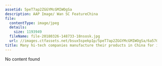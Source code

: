 ```yaml
---
assetid: 5peT7ap2ZGGYMcGMIWOgSa
description: AAP Image/ Wan SC FeatureChina
file:
  contentType: image/jpeg
  details:
    size: 1193949
  fileName: file-20180326-148733-18nsosk.jpg
  url: //images.ctfassets.net/bsux5spekp1p/5peT7ap2ZGGYMcGMIWOgSa/6a570c156d42b5b7baf2647eeb978b91/file-20180326-148733-18nsosk.jpg
title: Many hi-tech companies manufacture their products in China for its cheap labour.
---
```

No content found